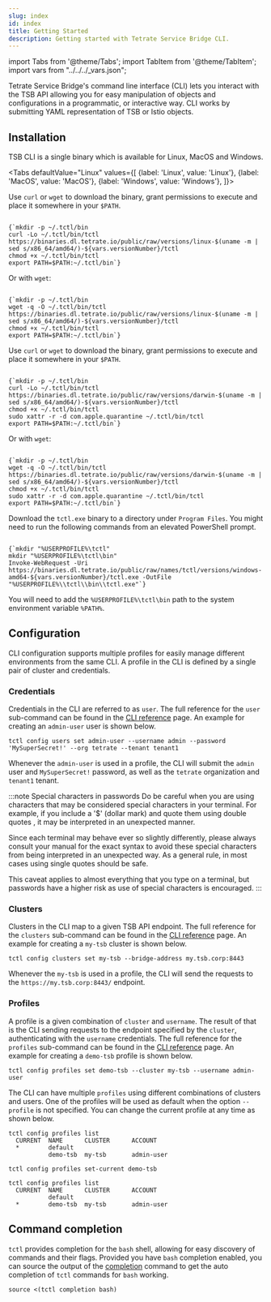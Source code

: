 ```yaml
---
slug: index
id: index
title: Getting Started
description: Getting started with Tetrate Service Bridge CLI.
---
```


import Tabs from '@theme/Tabs';
import TabItem from '@theme/TabItem';
import vars from "../../../_vars.json";

Tetrate Service Bridge's command line interface (CLI) lets you interact with the
TSB API allowing you for easy manipulation of objects and configurations in a
programmatic, or interactive way. CLI works by submitting YAML representation of
TSB or Istio objects.

## Installation

TSB CLI is a single binary which is available for Linux, MacOS and Windows.

<Tabs
  defaultValue="Linux"
  values={[
    {label: 'Linux', value: 'Linux'},
    {label: 'MacOS', value: 'MacOS'},
    {label: 'Windows', value: 'Windows'},
  ]}>
  <TabItem value="Linux">

Use `curl` or `wget` to download the binary, grant permissions to execute and
place it somewhere in your `$PATH`.

<pre><code>
{`mkdir -p ~/.tctl/bin
curl -Lo ~/.tctl/bin/tctl https://binaries.dl.tetrate.io/public/raw/versions/linux-$(uname -m | sed s/x86_64/amd64/)-${vars.versionNumber}/tctl
chmod +x ~/.tctl/bin/tctl
export PATH=$PATH:~/.tctl/bin`}
</code></pre>

Or with `wget`:

<pre><code>
{`mkdir -p ~/.tctl/bin
wget -q -O ~/.tctl/bin/tctl https://binaries.dl.tetrate.io/public/raw/versions/linux-$(uname -m | sed s/x86_64/amd64/)-${vars.versionNumber}/tctl
chmod +x ~/.tctl/bin/tctl
export PATH=$PATH:~/.tctl/bin`}
</code></pre>

  </TabItem>
  <TabItem value="MacOS">

Use `curl` or `wget` to download the binary, grant permissions to execute and
place it somewhere in your `$PATH`.

<pre><code>
{`mkdir -p ~/.tctl/bin
curl -Lo ~/.tctl/bin/tctl https://binaries.dl.tetrate.io/public/raw/versions/darwin-$(uname -m | sed s/x86_64/amd64/)-${vars.versionNumber}/tctl
chmod +x ~/.tctl/bin/tctl
sudo xattr -r -d com.apple.quarantine ~/.tctl/bin/tctl
export PATH=$PATH:~/.tctl/bin`}
</code></pre>

Or with `wget`:

<pre><code>
{`mkdir -p ~/.tctl/bin
wget -q -O ~/.tctl/bin/tctl https://binaries.dl.tetrate.io/public/raw/versions/darwin-$(uname -m | sed s/x86_64/amd64/)-${vars.versionNumber}/tctl
chmod +x ~/.tctl/bin/tctl
sudo xattr -r -d com.apple.quarantine ~/.tctl/bin/tctl
export PATH=$PATH:~/.tctl/bin`}
</code></pre>

  </TabItem>
  <TabItem value="Windows">

Download the `tctl.exe` binary to a directory under `Program Files`. You might
need to run the following commands from an elevated PowerShell prompt.

<pre><code>
{`mkdir "%USERPROFILE%\tctl"
mkdir "%USERPROFILE%\tctl\bin"
Invoke-WebRequest -Uri https://binaries.dl.tetrate.io/public/raw/names/tctl/versions/windows-amd64-${vars.versionNumber}/tctl.exe -OutFile "%USERPROFILE%\\tctl\\bin\\tctl.exe"`}
</code></pre>

You will need to add the `%USERPROFILE%\tctl\bin` path to the system environment
variable `%PATH%`.

  </TabItem>
</Tabs>

## Configuration

CLI configuration supports multiple profiles for easily manage different
environments from the same CLI. A profile in the CLI is defined by a single pair
of cluster and credentials.

### Credentials

Credentials in the CLI are referred to as `user`. The full reference for the
`user` sub-command can be found in the
[CLI reference](../reference/config#tctl-config-users) page. An example for
creating an `admin-user` user is shown below.

```bash{promptUser: alice}
tctl config users set admin-user --username admin --password 'MySuperSecret!' --org tetrate --tenant tenant1
```

Whenever the `admin-user` is used in a profile, the CLI will submit the `admin`
user and `MySuperSecret!` password, as well as the `tetrate` organization and
`tenant1` tenant.

:::note Special characters in passwords
Do be careful when you are using characters that may be considered special
characters in your terminal. For example, if you include a '$' (dollar mark) and
quote them using double quotes , it may be interpreted in an unexpected manner.

Since each terminal may behave ever so slightly differently, please always
consult your manual for the exact syntax to avoid these special characters from
being interpreted in an unexpected way. As a general rule, in most cases using
single quotes should be safe.

This caveat applies to almost everything that you type on a terminal, but
passwords have a higher risk as use of special characters is encouraged.
:::

### Clusters

Clusters in the CLI map to a given TSB API endpoint. The full reference for the
`clusters` sub-command can be found in the
[CLI reference](../reference/config#tctl-config-clusters) page. An example for
creating a `my-tsb` cluster is shown below.

```bash{promptUser: alice}
tctl config clusters set my-tsb --bridge-address my.tsb.corp:8443
```

Whenever the `my-tsb` is used in a profile, the CLI will send the requests to
the `https://my.tsb.corp:8443/` endpoint.

### Profiles

A profile is a given combination of `cluster` and `username`. The result of that is
the CLI sending requests to the endpoint specified by the `cluster`,
authenticating with the `username` credentials. The full reference for the
`profiles` sub-command can be found in the
[CLI reference](../reference/config#tctl-config-profiles) page. An example for
creating a `demo-tsb` profile is shown below.

```bash{promptUser: alice}
tctl config profiles set demo-tsb --cluster my-tsb --username admin-user
```

The CLI can have multiple `profiles` using different combinations of clusters
and users. One of the profiles will be used as default when the option
`--profile` is not specified. You can change the current profile at any time as
shown below.

```bash{promptUser: alice}{outputLines: 2-5,7,9-11}
tctl config profiles list
  CURRENT  NAME      CLUSTER      ACCOUNT
  *        default
           demo-tsb  my-tsb       admin-user

tctl config profiles set-current demo-tsb

tctl config profiles list
  CURRENT  NAME      CLUSTER      ACCOUNT
           default
  *        demo-tsb  my-tsb       admin-user
```

## Command completion

`tctl` provides completion for the `bash` shell, allowing for easy discovery of
commands and their flags. Provided you have `bash` completion enabled, you can
source the output of the [completion](../reference/completion) command to get
the auto completion of `tctl` commands for `bash` working.

```bash{promptUser: alice}
source <(tctl completion bash)
```
